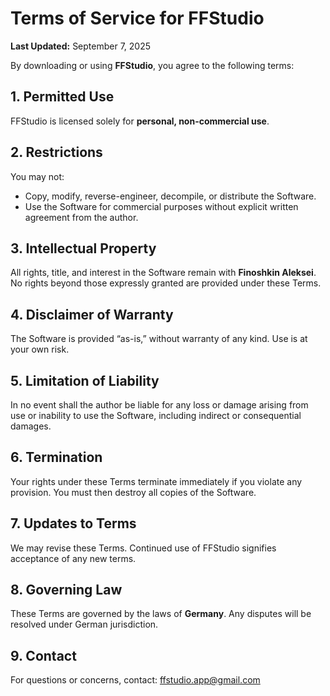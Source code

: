 # Terms of Service for FFStudio

**Last Updated:** September 7, 2025

By downloading or using **FFStudio**, you agree to the following terms:

## 1. Permitted Use  
FFStudio is licensed solely for **personal, non-commercial use**.

## 2. Restrictions  
You may not:
- Copy, modify, reverse-engineer, decompile, or distribute the Software.  
- Use the Software for commercial purposes without explicit written agreement from the author.

## 3. Intellectual Property  
All rights, title, and interest in the Software remain with **Finoshkin Aleksei**. No rights beyond those expressly granted are provided under these Terms.

## 4. Disclaimer of Warranty  
The Software is provided “as-is,” without warranty of any kind. Use is at your own risk.

## 5. Limitation of Liability  
In no event shall the author be liable for any loss or damage arising from use or inability to use the Software, including indirect or consequential damages.

## 6. Termination  
Your rights under these Terms terminate immediately if you violate any provision. You must then destroy all copies of the Software.

## 7. Updates to Terms  
We may revise these Terms. Continued use of FFStudio signifies acceptance of any new terms.

## 8. Governing Law  
These Terms are governed by the laws of **Germany**. Any disputes will be resolved under German jurisdiction.

## 9. Contact  
For questions or concerns, contact: ffstudio.app@gmail.com